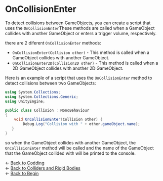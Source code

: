 # OnCollisionEnter

To detect collisions between GameObjects, you can create a script that uses the `OnCollisionEnter`These methods are called when a GameObject collides with another GameObject or enters a trigger volume, respectively.

there are 2 diferent `OnCollisionEnter` methods:
- `OnCollisionEnter(Collision other)` - This method is called when a GameObject collides with another GameObject.
- `OnCollisionEnter2D(Collision2D other)` - This method is called when a 2D GameObject collides with another 2D GameObject.

Here is an example of a script that uses the `OnCollisionEnter` method to detect collisions between two GameObjects:

```csharp
using System.Collections;
using System.Collections.Generic;
using UnityEngine;

public class Collision : MonoBehaviour
{
    void OnCollisionEnter(Collision other) {
        Debug.Log("Collision with " + other.gameObject.name);
   }
}
```
so when the GameObject collides with another GameObject, the `OnCollisionEnter` method will be called and the name of the GameObject that the GameObject collided with will be printed to the console.

&larr; [Back to Codding](./Coding_unity.md)\
&larr; [Back to Colliders and Rigid Bodies](./colliders_rigdbody.md)\
&larr; [Back to Begin](./readme.md)